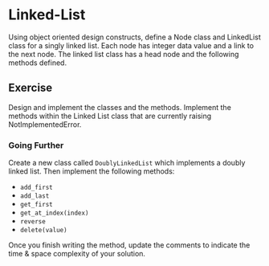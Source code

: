# Linked-List

Using object oriented design constructs, define a Node class and LinkedList class for a singly linked list. Each node has integer data value and a link to the next node. The linked list class has a head node and the following methods defined.

## Exercise

Design and implement the classes and the methods. Implement the methods within the Linked List class that are currently raising NotImplementedError.

### Going Further

Create a new class called `DoublyLinkedList` which implements a doubly linked list.  Then implement the following methods:  

- `add_first`
- `add_last`
- `get_first`
- `get_at_index(index)`
- `reverse`
- `delete(value)`

Once you finish writing the method, update the comments to indicate the time & space complexity of your solution.
